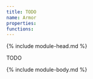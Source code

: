 ```yaml
---
title: TODO
name: Armor
properties:
functions:
---
```

{% include module-head.md %}

TODO 

{% include module-body.md %}
